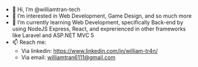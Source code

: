 - 👋 Hi, I’m @williamtran-tech
- 👀 I’m interested in Web Development, Game Design, and so much more
- 🌱 I’m currently learning Web Development, specifically Back-end by using NodeJS Express, React, and exprerienced in other frameworks like Laravel and ASP.NET MVC 5
- 📫 Reach me:
    + Via linkedin: https://www.linkedin.com/in/william-tr4n/
    + Via email: williamtran6111@gmail.com

<!---
williamtran-tech/williamtran-tech is a ✨ special ✨ repository because its `README.md` (this file) appears on your GitHub profile.
You can click the Preview link to take a look at your changes.
--->
